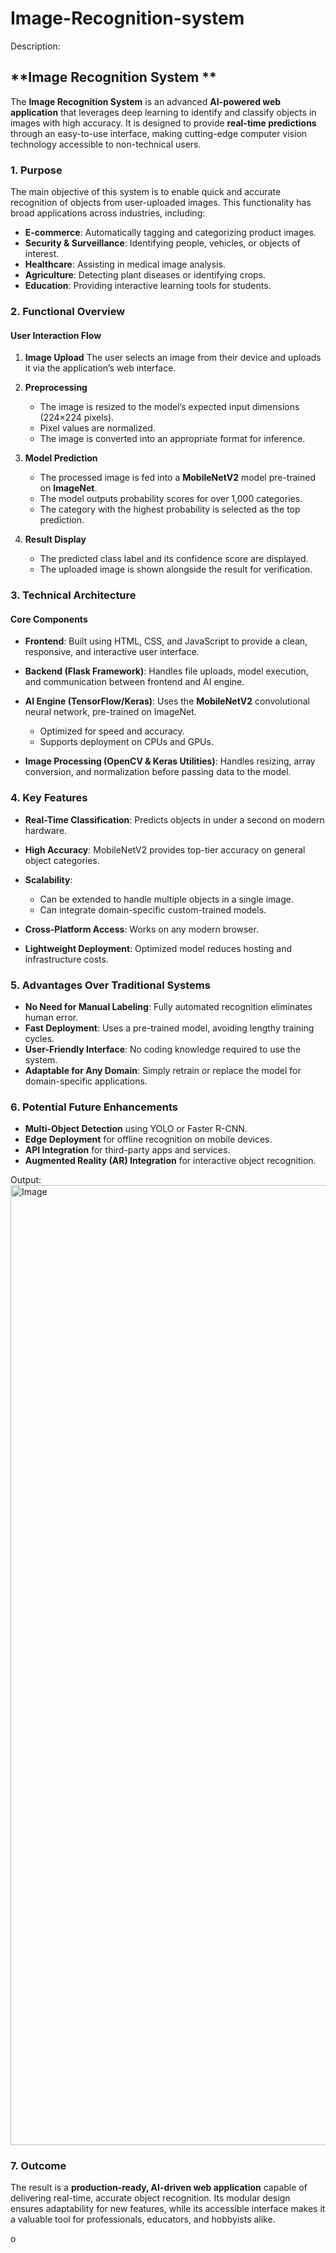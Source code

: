 # Image-Recognition-system

Description:

## **Image Recognition System **

The **Image Recognition System** is an advanced **AI-powered web application** that leverages deep learning to identify and classify objects in images with high accuracy. It is designed to provide **real-time predictions** through an easy-to-use interface, making cutting-edge computer vision technology accessible to non-technical users.

### **1. Purpose**

The main objective of this system is to enable quick and accurate recognition of objects from user-uploaded images. This functionality has broad applications across industries, including:

* **E-commerce**: Automatically tagging and categorizing product images.
* **Security & Surveillance**: Identifying people, vehicles, or objects of interest.
* **Healthcare**: Assisting in medical image analysis.
* **Agriculture**: Detecting plant diseases or identifying crops.
* **Education**: Providing interactive learning tools for students.

### **2. Functional Overview**

#### **User Interaction Flow**

1. **Image Upload**
   The user selects an image from their device and uploads it via the application’s web interface.

2. **Preprocessing**

   * The image is resized to the model’s expected input dimensions (224×224 pixels).
   * Pixel values are normalized.
   * The image is converted into an appropriate format for inference.

3. **Model Prediction**

   * The processed image is fed into a **MobileNetV2** model pre-trained on **ImageNet**.
   * The model outputs probability scores for over 1,000 categories.
   * The category with the highest probability is selected as the top prediction.

4. **Result Display**

   * The predicted class label and its confidence score are displayed.
   * The uploaded image is shown alongside the result for verification.

### **3. Technical Architecture**

#### **Core Components**

* **Frontend**:
  Built using HTML, CSS, and JavaScript to provide a clean, responsive, and interactive user interface.

* **Backend (Flask Framework)**:
  Handles file uploads, model execution, and communication between frontend and AI engine.

* **AI Engine (TensorFlow/Keras)**:
  Uses the **MobileNetV2** convolutional neural network, pre-trained on ImageNet.

  * Optimized for speed and accuracy.
  * Supports deployment on CPUs and GPUs.

* **Image Processing (OpenCV & Keras Utilities)**:
  Handles resizing, array conversion, and normalization before passing data to the model.

### **4. Key Features**

* **Real-Time Classification**: Predicts objects in under a second on modern hardware.
* **High Accuracy**: MobileNetV2 provides top-tier accuracy on general object categories.
* **Scalability**:

  * Can be extended to handle multiple objects in a single image.
  * Can integrate domain-specific custom-trained models.
* **Cross-Platform Access**: Works on any modern browser.
* **Lightweight Deployment**: Optimized model reduces hosting and infrastructure costs.

### **5. Advantages Over Traditional Systems**

* **No Need for Manual Labeling**: Fully automated recognition eliminates human error.
* **Fast Deployment**: Uses a pre-trained model, avoiding lengthy training cycles.
* **User-Friendly Interface**: No coding knowledge required to use the system.
* **Adaptable for Any Domain**: Simply retrain or replace the model for domain-specific applications.

### **6. Potential Future Enhancements**

* **Multi-Object Detection** using YOLO or Faster R-CNN.
* **Edge Deployment** for offline recognition on mobile devices.
* **API Integration** for third-party apps and services.
* **Augmented Reality (AR) Integration** for interactive object recognition.

Output:
<img width="1024" height="1536" alt="Image" src="https://github.com/user-attachments/assets/e798d9ce-8f75-4152-8e69-1893db4eb9ad" />

### **7. Outcome**

The result is a **production-ready, AI-driven web application** capable of delivering real-time, accurate object recognition. Its modular design ensures adaptability for new features, while its accessible interface makes it a valuable tool for professionals, educators, and hobbyists alike.

o
